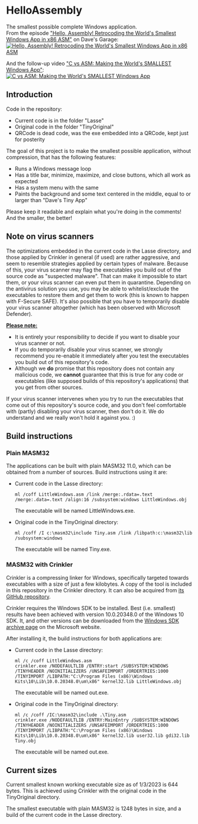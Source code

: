 # HelloAssembly

The smallest possible complete Windows application.  
From the episode ["Hello, Assembly! Retrocoding the World's Smallest Windows App in x86 ASM"](https://youtu.be/b0zxIfJJLAY) on Dave's Garage:  
[![Hello, Assembly! Retrocoding the World's Smallest Windows App in x86 ASM](http://i3.ytimg.com/vi/b0zxIfJJLAY/hqdefault.jpg)](https://youtu.be/b0zxIfJJLAY)

And the follow-up video ["C vs ASM: Making the World's SMALLEST Windows App"](https://youtu.be/-Vw-ONPfaFk):  
[![C vs ASM: Making the World's SMALLEST Windows App](http://i3.ytimg.com/vi/-Vw-ONPfaFk/hqdefault.jpg)](https://youtu.be/-Vw-ONPfaFk)

## Introduction

Code in the repository:

- Current code is in the folder "Lasse"
- Original code in the folder "TinyOriginal"
- QRCode is dead code, was the exe embedded into a QRCode, kept just for posterity

The goal of this project is to make the smallest possible application, without compression, that has the following features:

- Runs a Windows message loop
- Has a title bar, minimize, maximize, and close buttons, which all work as expected
- Has a system menu with the same
- Paints the background and some text centered in the middle, equal to or larger than "Dave's Tiny App"
  
Please keep it readable and explain what you're doing in the comments!  And the smaller, the better!  

## Note on virus scanners

The optimizations embedded in the current code in the Lasse directory, and those applied by Crinkler in general (if used) are rather aggressive, and seem to resemble strategies applied by certain types of malware. Because of this, your virus scanner may flag the executables you build out of the source code as "suspected malware". That can make it impossible to start them, or your virus scanner can even put them in quarantine. Depending on the antivirus solution you use, you may be able to whitelist/exclude the executables to restore them and get them to work (this is known to happen with F-Secure SAFE). It's also possible that you have to temporarily disable your virus scanner altogether (which has been observed with Microsoft Defender).

<!-- markdownlint-disable-next-line MD033 -->
<ins>**Please note:**</ins>

- It is entirely your responsibility to decide if you want to disable your virus scanner or not.
- If you do temporarily disable your virus scanner, we strongly recommend you re-enable it immediately after you test the executables you build out of this repository's code.
- Although we **do** promise that this repository does not contain any malicious code, we **cannot** guarantee that this is true for any code or executables (like supposed builds of this repository's applications) that you get from other sources.

If your virus scanner intervenes when you try to run the executables that come out of this repository's source code, and you don't feel comfortable with (partly) disabling your virus scanner, then don't do it. We do understand and we really won't hold it against you. :)

## Build instructions

### Plain MASM32

The applications can be built with plain MASM32 11.0, which can be obtained from a number of sources. Build instructions using it are:

- Current code in the Lasse directory:
  
  ```shell
  ml /coff LittleWindows.asm /link /merge:.rdata=.text /merge:.data=.text /align:16 /subsystem:windows LittleWindows.obj
  ```

  The executable will be named LittleWindows.exe.

- Original code in the TinyOriginal directory:

  ```shell
  ml /coff /I c:\masm32\include Tiny.asm /link /libpath:c:\masm32\lib /subsystem:windows
  ```

  The executable will be named Tiny.exe.

### MASM32 with Crinkler

Crinkler is a compressing linker for Windows, specifically targeted towards executables with a size of just a few kilobytes. A copy of the tool is included in this repository in the Crinkler directory. It can also be acquired from [its GitHub repository](https://github.com/runestubbe/Crinkler).

Crinkler requires the Windows SDK to be installed. Best (i.e. smallest) results have been achieved with version 10.0.20348.0 of the Windows 10 SDK. It, and other versions can be downloaded from the [Windows SDK archive page](https://developer.microsoft.com/en-us/windows/downloads/sdk-archive/) on the Microsoft website.

After installing it, the build instructions for both applications are:

- Current code in the Lasse directory:

  ```shell
  ml /c /coff LittleWindows.asm
  crinkler.exe /NODEFAULTLIB /ENTRY:start /SUBSYSTEM:WINDOWS /TINYHEADER /NOINITIALIZERS /UNSAFEIMPORT /ORDERTRIES:1000 /TINYIMPORT /LIBPATH:"C:\Program Files (x86)\Windows Kits\10\Lib\10.0.20348.0\um\x86" kernel32.lib LittleWindows.obj
  ```

  The executable will be named out.exe.

- Original code in the TinyOriginal directory:

  ```shell
  ml /c /coff /IC:\masm32\include .\Tiny.asm 
  crinkler.exe /NODEFAULTLIB /ENTRY:MainEntry /SUBSYSTEM:WINDOWS /TINYHEADER /NOINITIALIZERS /UNSAFEIMPORT /ORDERTRIES:1000 /TINYIMPORT /LIBPATH:"C:\Program Files (x86)\Windows Kits\10\Lib\10.0.20348.0\um\x86" kernel32.lib user32.lib gdi32.lib Tiny.obj
  ```

  The executable will be named out.exe.

## Current sizes

Current smallest known working executable size as of 1/3/2023 is 644 bytes. This is achieved using Crinkler with the original code in the TinyOriginal directory.

The smallest executable with plain MASM32 is 1248 bytes in size, and a build of the current code in the Lasse directory.
